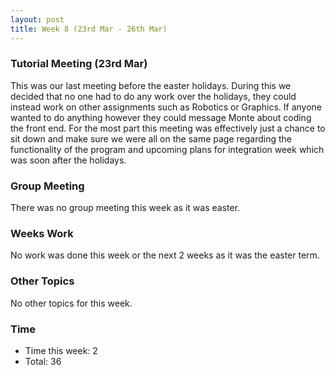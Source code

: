 ```yaml
---
layout: post
title: Week 8 (23rd Mar - 26th Mar)
---
```


### Tutorial Meeting (23rd Mar)
This was our last meeting before the easter holidays. During this we decided that no one had to do any work over the holidays, they could instead work on other assignments such as Robotics or Graphics. If anyone wanted to do anything however they could message Monte about coding the front end.
For the most part this meeting was effectively just a chance to sit down and make sure we were all on the same page regarding the functionality of the program and upcoming plans for integration week which was soon after the holidays.

### Group Meeting
There was no group meeting this week as it was easter.

### Weeks Work
No work was done this week or the next 2 weeks as it was the easter term.

### Other Topics
No other topics for this week.

### Time
* Time this week: 2
* Total: 36
